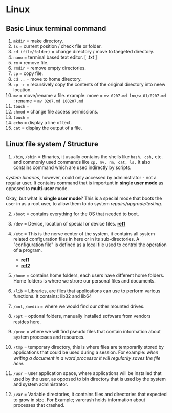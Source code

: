 # Linux

## Basic Linux terminal command

1. ``mkdir`` = make directory.
2. ``ls`` = current position / check file or folder.
3. ``cd (file/folder)`` = change directory / move to taegeted directory.
4. ``nano`` = terminal based text editor. [ .txt ]
5. ``rm`` = remove file.
6. ``rmdir`` = remove empty directories.
7. ``cp`` = copy file.
8. ``cd ..`` = move to home directory.
9. ``cp -r`` = recursively copy the contents of the original directory into neew location.
10. ``mv`` = move/rename a file.
    example: move = ```mv 0207.md lnx/w_01/0207.md```
           : rename = ``mv 0207.md 100207.md``
11. ``touch`` =
12. ``chmod`` = change file access permissions.
13. ``touch`` =
14. ``echo``  = display a line of text.
15. ``cat``   = display the output of a file.

## Linux file system / Structure

1. ``/bin``, ``/sbin`` = Binaries, it usually contains the shells like ``bash, csh,`` etc. and commonly used commands like ``cp, mv, rm, cat, ls.``
It also contains command which are used indirectly by scripts.

*system binaries*, however, could only accessed by administrator - not a regular user. It contains command that is important in **single user mode** as opposed to **multi-user** mode.

Okay, but what is **single user mode**? This is a special mode that boots the user in as a root user, to allow them to do system *repairs/upgrade/testing.*

2. ``/boot`` = contains everything for the OS that needed to boot.

3. ``/dev`` = Device, location of special or device files.
[**ref1**](https://tldp.org/LDP/Linux-Filesystem-Hierarchy/html/dev.html)

4. ``/etc`` = This is the nerve center of the system, it contains all system related configuration files in here or in its sub-directories. A "configuration file" is defined as a local file used to control the operation of a program.
    - [**ref1**](https://tldp.org/LDP/Linux-Filesystem-Hierarchy/html/etc.html)
    - [**ref2**](https://refspecs.linuxfoundation.org/FHS_3.0/fhs/ch03s07.html)

5. ``/home`` = contains home folders, each users have different home folders. Home folders is where we strore our personal files and documents.

6. ``/lib`` = Libraries, are files that applications can use to perform various functions. It contains: lib32 and lib64

7. ``/mnt``, ``/media`` = where we would find our other mounted drives.

8. ``/opt`` = optional folders, manually installed software from vendors resides here.

9. ``/proc`` = where we will find pseudo files that contain information about system processes and resources.

10. ``/tmp`` = temporary directory, this is where files are temporarily stored by applications that could be used during a session. For example: *when writing a document in a word processor it will regularily saves the file here.*

11. ``/usr`` = user application space, where applications will be installed that used by the user, as opposed to bin directory that is used by the system and system administrator.

12. ``/var`` = Variable directories, it contains files and directories that expected to grow in size. For Example; varcrash holds information about processes that crashed.
